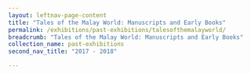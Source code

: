 ```yaml
---
layout: leftnav-page-content
title: "Tales of the Malay World: Manuscripts and Early Books"
permalink: /exhibitions/past-exhibitions/talesofthemalayworld/
breadcrumb: "Tales of the Malay World: Manuscripts and Early Books"
collection_name: past-exhibitions
second_nav_title: "2017 - 2018"

---
```


